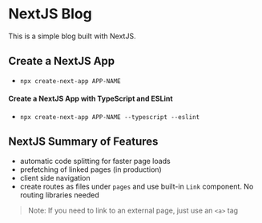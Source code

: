 # NextJS Blog

This is a simple blog built with NextJS.

## Create a NextJS App

- `npx create-next-app APP-NAME`

#### Create a NextJS App with TypeScript and ESLint

- `npx create-next-app APP-NAME --typescript --eslint`

## NextJS Summary of Features

- automatic code splitting for faster page loads
- prefetching of linked pages (in production)
- client side navigation
- create routes as files under `pages` and use built-in `Link` component. No routing libraries needed

> Note: If you need to link to an external page, just use an `<a>` tag
